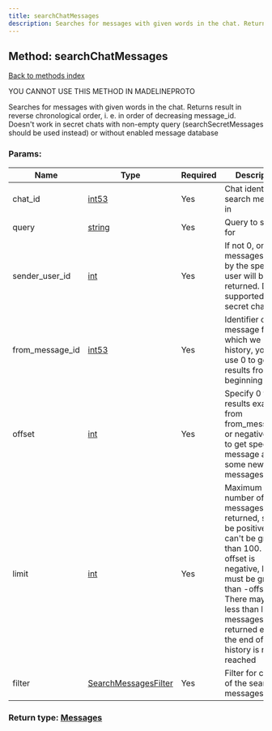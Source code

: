 ```yaml
---
title: searchChatMessages
description: Searches for messages with given words in the chat. Returns result in reverse chronological order, i. e. in order of decreasing message_id. Doesn't work in secret chats with non-empty query (searchSecretMessages should be used instead) or without enabled message database
---
```

## Method: searchChatMessages  
[Back to methods index](index.md)


YOU CANNOT USE THIS METHOD IN MADELINEPROTO


Searches for messages with given words in the chat. Returns result in reverse chronological order, i. e. in order of decreasing message_id. Doesn't work in secret chats with non-empty query (searchSecretMessages should be used instead) or without enabled message database

### Params:

| Name     |    Type       | Required | Description |
|----------|---------------|----------|-------------|
|chat\_id|[int53](../types/int53.md) | Yes|Chat identifier to search messages in|
|query|[string](../types/string.md) | Yes|Query to search for|
|sender\_user\_id|[int](../types/int.md) | Yes|If not 0, only messages sent by the specified user will be returned. Doesn't supported in secret chats|
|from\_message\_id|[int53](../types/int53.md) | Yes|Identifier of the message from which we need a history, you can use 0 to get results from the beginning|
|offset|[int](../types/int.md) | Yes|Specify 0 to get results exactly from from_message_id or negative offset to get specified message and some newer messages|
|limit|[int](../types/int.md) | Yes|Maximum number of messages to be returned, should be positive and can't be greater than 100. If offset is negative, limit must be greater than -offset. There may be less than limit messages returned even the end of the history is not reached|
|filter|[SearchMessagesFilter](../types/SearchMessagesFilter.md) | Yes|Filter for content of the searched messages|


### Return type: [Messages](../types/Messages.md)

